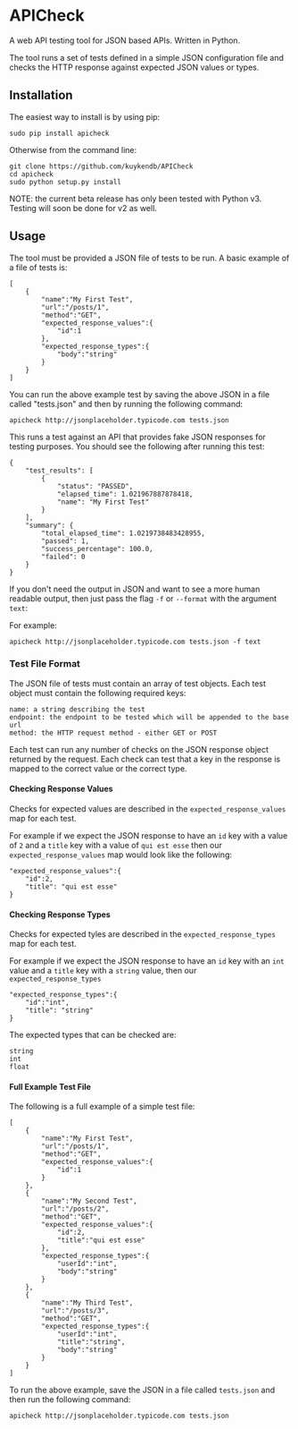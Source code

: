 # APICheck

A web API testing tool for JSON based APIs. Written in Python.

The tool runs a set of tests defined in a simple JSON configuration file and
checks the HTTP response against expected JSON values or types. 

## Installation

The easiest way to install is by using pip:

```
sudo pip install apicheck
```

Otherwise from the command line:

```
git clone https://github.com/kuykendb/APICheck
cd apicheck
sudo python setup.py install
```

NOTE: the current beta release has only been tested with Python v3. Testing will
soon be done for v2 as well.

## Usage

The tool must be provided a JSON file of tests to be run. A basic example of a
file of tests is:

```
[
	{
		"name":"My First Test",
		"url":"/posts/1",
		"method":"GET",
		"expected_response_values":{
			"id":1
		},
		"expected_response_types":{
			"body":"string"
		}
	}
]
```

You can run the above example test by saving the above JSON in a file called
"tests.json" and then by running the following command:

```
apicheck http://jsonplaceholder.typicode.com tests.json
```

This runs a test against an API that provides fake JSON responses for testing 
purposes. You should see the following after running this test:

```
{
    "test_results": [
        {
            "status": "PASSED",
            "elapsed_time": 1.021967887878418,
            "name": "My First Test"
        }
    ],
    "summary": {
        "total_elapsed_time": 1.0219738483428955,
        "passed": 1,
        "success_percentage": 100.0,
        "failed": 0
    }
}
```

If you don't need the output in JSON and want to see a more human readable 
output, then just pass the flag `-f` or `--format` with the argument `text`:

For example:
```
apicheck http://jsonplaceholder.typicode.com tests.json -f text
```

### Test File Format

The JSON file of tests must contain an array of test objects. Each test object
must contain the following required keys:

```
name: a string describing the test
endpoint: the endpoint to be tested which will be appended to the base url
method: the HTTP request method - either GET or POST 
```

Each test can run any number of checks on the JSON response object 
returned by the request. Each check can test that a key in the response is
mapped to the correct value or the correct type.

#### Checking Response Values

Checks for expected values are described in the `expected_response_values` map
for each test.

For example if we expect the JSON response to have an `id` key with a value of `2`
and a `title` key with a value of `qui est esse` then our `expected_response_values`
map would look like the following:

```
"expected_response_values":{
	"id":2,
	"title": "qui est esse"
}
```

#### Checking Response Types

Checks for expected tyles are described in the `expected_response_types` map for
each test.

For example if we expect the JSON response to have an `id` key with an `int` value
and a `title` key with a `string` value, then our `expected_response_types` 

```
"expected_response_types":{
	"id":"int",
	"title": "string"
}
```

The expected types that can be checked are:
```
string
int
float
```

#### Full Example Test File

The following is a full example of a simple test file:

```
[
	{
		"name":"My First Test",
		"url":"/posts/1",
		"method":"GET",
		"expected_response_values":{
			"id":1
		}
	},
	{
		"name":"My Second Test",
		"url":"/posts/2",
		"method":"GET",
		"expected_response_values":{
			"id":2,
			"title":"qui est esse"
		},
		"expected_response_types":{
			"userId":"int",
			"body":"string"
		}
	},
	{
		"name":"My Third Test",
		"url":"/posts/3",
		"method":"GET",
		"expected_response_types":{
			"userId":"int",
			"title":"string",
			"body":"string"
		}
	}
]
```

To run the above example, save the JSON in a file called `tests.json` and then
run the following command:

```
apicheck http://jsonplaceholder.typicode.com tests.json
```


